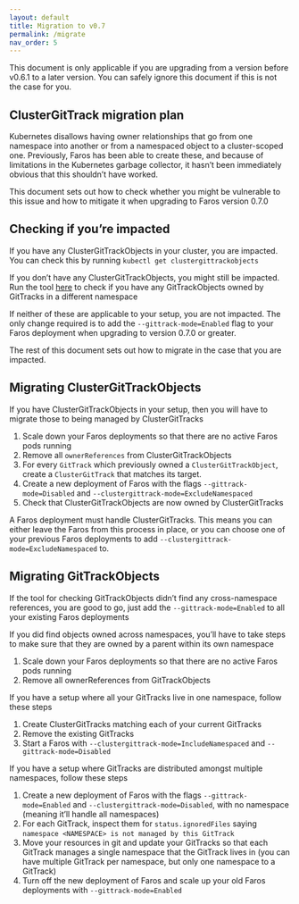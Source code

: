```yaml
---
layout: default
title: Migration to v0.7
permalink: /migrate
nav_order: 5
---
```


This document is only applicable if you are upgrading from a version before
v0.6.1 to a later version. You can safely ignore this document if this is
not the case for you.


## ClusterGitTrack migration plan

Kubernetes disallows having owner relationships that go from one namespace
into another or from a namespaced object to a cluster-scoped one. Previously,
Faros has been able to create these, and because of limitations in the
Kubernetes garbage collector, it hasn’t been immediately obvious that this
shouldn’t have worked.

This document sets out how to check whether you might be vulnerable to this
issue and how to mitigate it when upgrading to Faros version 0.7.0

## Checking if you’re impacted

If you have any ClusterGitTrackObjects in your cluster, you are impacted. You
can check this by running `kubectl get clustergittrackobjects`

If you don’t have any ClusterGitTrackObjects,
you might still be impacted. Run the tool
[here](https://github.com/pusher/faros/blob/master/hack/namespacecheck/namespacechecker.go)
to check if you have any GitTrackObjects owned by GitTracks in a different
namespace

If neither of these are applicable to your setup, you are not impacted. The
only change required is to add the `--gittrack-mode=Enabled` flag to your
Faros deployment when upgrading to version 0.7.0 or greater.

The rest of this document sets out how to migrate in the case that you
are impacted.

## Migrating ClusterGitTrackObjects

If you have ClusterGitTrackObjects in your setup, then you will have to
migrate those to being managed by ClusterGitTracks

1. Scale down your Faros deployments so that there are no active Faros pods
 running
2. Remove all `ownerReferences` from ClusterGitTrackObjects
3. For every `GitTrack` which previously owned a `ClusterGitTrackObject`,
create a `ClusterGitTrack` that matches its target.
4. Create a new deployment of Faros with the flags `--gittrack-mode=Disabled`
and `--clustergittrack-mode=ExcludeNamespaced`
5. Check that ClusterGitTrackObjects are now owned by ClusterGitTracks

A Faros deployment must handle ClusterGitTracks. This means you can either
leave the Faros from this process in place, or you can choose one of your
previous Faros deployments to add `--clustergittrack-mode=ExcludeNamespaced`
to.

## Migrating GitTrackObjects

If the tool for checking GitTrackObjects didn’t find any cross-namespace
references, you are good to go, just add the `--gittrack-mode=Enabled`
to all your existing Faros deployments

If you did find objects owned across namespaces, you’ll have to take steps
to make sure that they are owned by a parent within its own namespace

1. Scale down your Faros deployments so that there are no active Faros pods
running
2. Remove all ownerReferences from GitTrackObjects

If you have a setup where all your GitTracks live in one namespace, follow
these steps

1. Create ClusterGitTracks matching each of your current GitTracks
2. Remove the existing GitTracks
3. Start a Faros with `--clustergittrack-mode=IncludeNamespaced` and
`--gittrack-mode=Disabled`

If you have a setup where GitTracks are distributed amongst multiple
namespaces, follow these steps

1. Create a new deployment of Faros with the flags `--gittrack-mode=Enabled`
and `--clustergittrack-mode=Disabled`, with no namespace (meaning it’ll
handle all namespaces)
2. For each GitTrack, inspect them for `status.ignoredFiles` saying `namespace
<NAMESPACE> is not managed by this GitTrack`
3. Move your resources in git and update your GitTracks so that each GitTrack
manages a single namespace that the GitTrack lives in (you can have multiple
GitTrack per namespace, but only one namespace to a GitTrack)
4. Turn off the new deployment of Faros and scale up your old Faros deployments
with `--gittrack-mode=Enabled`

